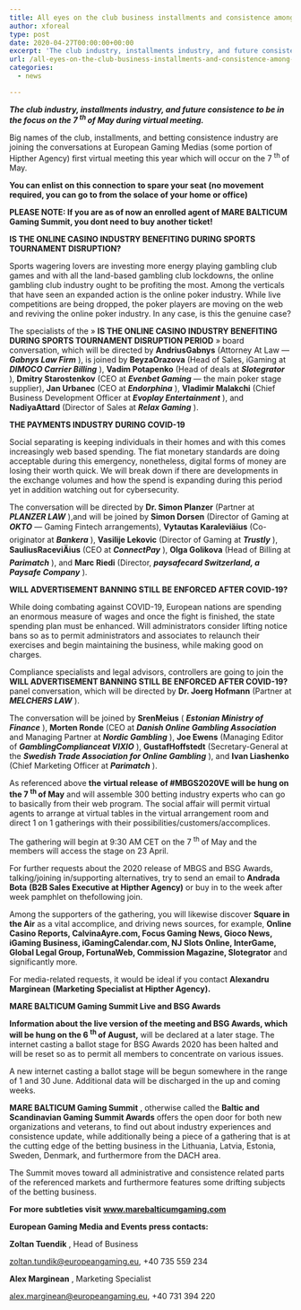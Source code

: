 ```yaml
---
title: All eyes on the club business installments and consistence among the points at MBGSVE2020 Virtual Conference
author: xforeal 
type: post
date: 2020-04-27T00:00:00+00:00
excerpt: 'The club industry, installments industry, and future consistence to be in the focus on the seventh of May during virtual conference '
url: /all-eyes-on-the-club-business-installments-and-consistence-among-the-points-at-mbgsve2020-virtual-conference/
categories:
  - news

---
```

**_The club industry, installments industry, and future consistence to be in the focus on the 7 <sup>th </sup> of May during virtual meeting._** 

Big names of the club, installments, and betting consistence industry are joining the conversations at European Gaming Medias (some portion of Hipther Agency) first virtual meeting this year which will occur on the 7 <sup>th </sup> of May. 

**You can enlist on this connection**  **to spare your seat (no movement required, you can go to from the solace of your home or office)** 

**PLEASE NOTE: If you are as of now an enrolled agent of MARE BALTICUM Gaming Summit, you dont need to buy another ticket!** 

**IS THE ONLINE CASINO INDUSTRY BENEFITING DURING SPORTS TOURNAMENT DISRUPTION?** 

Sports wagering lovers are investing more energy playing gambling club games and with all the land-based gambling club lockdowns, the online gambling club industry ought to be profiting the most. Among the verticals that have seen an expanded action is the online poker industry. While live competitions are being dropped, the poker players are moving on the web and reviving the online poker industry. In any case, is this the genuine case? 

The specialists of the &#187; **IS THE ONLINE CASINO INDUSTRY BENEFITING DURING SPORTS TOURNAMENT DISRUPTION PERIOD** &#187; board conversation, which will be directed by **AndriusGabnys** (Attorney At Law &#8212; **_Gabnys Law Firm_** ), is joined by **BeyzaOrazova** (Head of Sales, iGaming at **_DIMOCO Carrier Billing_** ), **Vadim Potapenko** (Head of deals at **_Slotegrator_** ), **Dmitry Starostenkov** (CEO at **_Evenbet Gaming_** &#8212; the main poker stage supplier), **Jan Urbanec** (CEO at **_Endorphina_** ), **Vladimir Malakchi** (Chief Business Development Officer at **_Evoplay Entertainment_** ), and **NadiyaAttard** (Director of Sales at **_Relax Gaming_** ). 

**THE PAYMENTS INDUSTRY DURING COVID-19** 

Social separating is keeping individuals in their homes and with this comes increasingly web based spending. The fiat monetary standards are doing acceptable during this emergency, nonetheless, digital forms of money are losing their worth quick. We will break down if there are developments in the exchange volumes and how the spend is expanding during this period yet in addition watching out for cybersecurity. 

The conversation will be directed by **Dr. Simon Planzer** (Partner at **_PLANZER LAW_** ),and will be joined by **Simon Dorsen** (Director of Gaming at **_OKTO_** &#8212; Gaming Fintech arrangements), **Vytautas Karaleviäius** (Co-originator at **_Bankera_** ), **Vasilije Lekovic** (Director of Gaming at **_Trustly_** ), **SauliusRaceviÄius** (CEO at **_ConnectPay_** ), **Olga Golikova** (Head of Billing at **_Parimatch_** ), and **Marc Riedi** (Director, **_paysafecard Switzerland, a Paysafe Company_** ). 

**WILL ADVERTISEMENT BANNING STILL BE ENFORCED AFTER COVID-19?** 

While doing combating against COVID-19, European nations are spending an enormous measure of wages and once the fight is finished, the state spending plan must be enhanced. Will administrators consider lifting notice bans so as to permit administrators and associates to relaunch their exercises and begin maintaining the business, while making good on charges. 

Compliance specialists and legal advisors, controllers are going to join the **WILL ADVERTISEMENT BANNING STILL BE ENFORCED AFTER COVID-19?** panel conversation, which will be directed by **Dr. Joerg Hofmann** (Partner at **_MELCHERS LAW_** ). 

The conversation will be joined by **SrenMeius** ( **_Estonian Ministry of Finance_** ), **Morten Ronde** (CEO at **_Danish Online Gambling Association_** and Managing Partner at **_Nordic Gambling_** ),  **Joe Ewens** (Managing Editor of **_GamblingComplianceat VIXIO_** ), **GustafHoffstedt** (Secretary-General at the **_Swedish Trade Association for Online Gambling_** ), and **Ivan Liashenko** (Chief Marketing Officer at **_Parimatch_** ). 

As referenced above **the** **virtual release** **of #MBGS2020VE will be hung on the 7 <sup>th </sup> of May** and will assemble 300 betting industry experts who can go to basically from their web program. The social affair will permit virtual agents to arrange at virtual tables in the virtual arrangement room and direct 1 on 1 gatherings with their possibilities/customers/accomplices. 

The gathering will begin at 9:30 AM CET on the 7 <sup>th </sup> of May and the members will access the stage on 23 April. 

For further requests about the 2020 release of MBGS and BSG Awards, talking/joining in/supporting alternatives, try to send an email to **Andrada Bota**  **(B2B Sales Executive at Hipther Agency)** or buy in to the week after week pamphlet on thefollowing join. 

Among the supporters of the gathering, you will likewise discover **Square in the Air** as a vital accomplice, and driving news sources, for example, **Online Casino Reports, CalvinaAyre.com, Focus Gaming News, Gioco News, iGaming Business, iGamingCalendar.com, NJ Slots Online, InterGame, Global Legal Group, FortunaWeb, Commission Magazine, Slotegrator** and significantly more. 

For media-related requests, it would be ideal if you contact **Alexandru Marginean**  **(Marketing Specialist at Hipther Agency).** 

**MARE BALTICUM Gaming Summit Live and BSG Awards** 

**Information about the live version of the meeting and BSG Awards, which will be hung on the 6 <sup>th </sup> of August,** will be declared at a later stage. The internet casting a ballot stage for BSG Awards 2020 has been halted and will be reset so as to permit all members to concentrate on various issues. 

A new internet casting a ballot stage will be begun somewhere in the range of 1 and 30 June. Additional data will be discharged in the up and coming weeks. 

**MARE BALTICUM Gaming Summit** , otherwise called the **Baltic and Scandinavian Gaming Summit Awards** offers the open door for both new organizations and veterans, to find out about industry experiences and consistence update, while additionally being a piece of a gathering that is at the cutting edge of the betting business in the Lithuania, Latvia, Estonia, Sweden, Denmark, and furthermore from the DACH area. 

The Summit moves toward all administrative and consistence related parts of the referenced markets and furthermore features some drifting subjects of the betting business. 

**For more subtleties visit** **www.marebalticumgaming.com** 

**European Gaming Media and Events press contacts:** 

**Zoltan Tuendik** , Head of Business 

zoltan.tundik@europeangaming.eu, +40 735 559 234 

**Alex Marginean** , Marketing Specialist 

alex.marginean@europeangaming.eu, +40 731 394 220